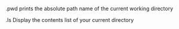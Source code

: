 .pwd prints the absolute path name of the current working directory

.ls Display the contents list of your current directory

